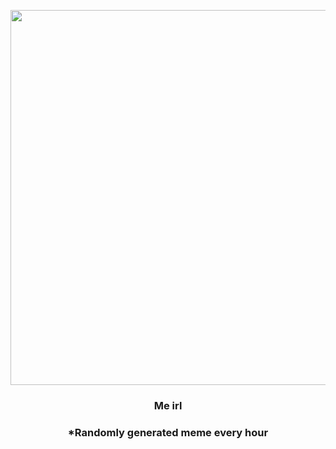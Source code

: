 <p align="center">
        <img src="https://i.redd.it/8pexankuan691.jpg" width="600" height="600">
        </p>
        <h3 align="center">Me irl</h3>
        <h3 align="center">*Randomly generated meme every hour</h3>
    